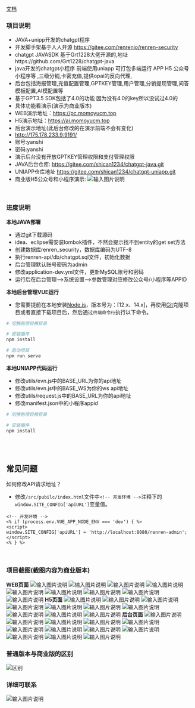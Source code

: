 [文档](https://www.kancloud.cn/momoyu/momoyu/3169622) 
### 项目说明
- JAVA+unipp开发的chatgpt程序
- 开发脚手架基于人人开源 https://gitee.com/renrenio/renren-security
- chatgpt JAVASDK 基于Grt1228大佬开源的,地址https://github.com/Grt1228/chatgpt-java
- java开发的chatgpt小程序  前端使用uniapp   可打包多端运行  APP  H5  公众号  小程序等 ,三级分销,卡密充值,提供opai的反向代理,
- 后台包括海报管理,充值配置管理,GPTKEY管理,用户管理,分销提现管理,问答模板配置,AI模配置等
- 基于GPT3.5 SDK包括了4.0的功能 因为没有4.0的key所以没试过4.0的
- 具体功能看演示(演示为商业版本)
- WEB演示地址：https://pc.momoyucm.top
- H5演示地址：https://ai.momoyucm.top
- 后台演示地址(此后台修改的在演示前端不会有变化)
- http://175.178.233.9:9191/
- 账号:yanshi
- 密码:yanshi
- 演示后台没有开放GPTKEY管理权限和支付管理权限
- JAVA后台仓库: https://gitee.com/shican1234/chatgpt-java.git
- UNIAPP仓库地址 https://gitee.com/shican1234/chatgpt-uniapp.git
- 商业版H5公众号和小程序演示: ![输入图片说明](rdimg/gzh2.jpg)
<br>


### 进度说明
   
**本地JAVA部署**
- 通过git下载源码
- idea、eclipse需安装lombok插件，不然会提示找不到entity的get set方法
- 创建数据库renren_security，数据库编码为UTF-8
- 执行renren-api/db/chatgpt.sql文件，初始化数据
- 后台管理默认账号密码为admin
- 修改application-dev.yml文件，更新MySQL账号和密码
- 运行后在后台管理-->系统设置-->参数管理对应修改公众号/小程序等APPID

**本地后台管理VUE运行**
- 您需要提前在本地安装[Node.js](https://nodejs.org/en/)，版本号为：[12.x、14.x]，再使用[Git](https://git-scm.com/)克隆项目或者直接下载项目后，然后通过`终端命令行`执行以下命令。

```bash
# 切换到项目根目录

# 安装插件
npm install

# 启动项目
npm run serve
```
**本地UNIAPP代码运行**
- 修改utils/evn.js中的BASE_URL为你的api地址
- 修改utils/evn.js中的BASE_WS为你的ws api地址
- 修改utils/request.js中的BASE_URL为你的api地址
- 修改manifest.json中的小程序appid
```bash
# 切换到项目根目录

# 安装插件
npm install
```
<br>

<br>

## 常见问题

如何修改API请求地址？
* 修改`/src/pubilc/index.html`文件中`<!-- 开发环境 -->`注释下的`window.SITE_CONFIG['apiURL']`变量值。
```
<!-- 开发环境 -->
<% if (process.env.VUE_APP_NODE_ENV === 'dev') { %>
<script>
window.SITE_CONFIG['apiURL'] = 'http://localhost:8080/renren-admin';
</script>
<% } %>
```
<br>

### 项目截图(截图内容为商业版本)
**WEB页面**
![输入图片说明](rdimg/pc0.png)
![输入图片说明](rdimg/pc1.png)
![输入图片说明](rdimg/pc2.png)
![输入图片说明](rdimg/pc3.png)
![输入图片说明](rdimg/pc4.png)
![输入图片说明](rdimg/pc5.png)
![输入图片说明](rdimg/pc6.png)
![输入图片说明](rdimg/pc7.png)
![输入图片说明](rdimg/pc8.png)
**H5页面**
![输入图片说明](rdimg/qd1.png)
![输入图片说明](rdimg/qd2.jpeg)
![输入图片说明](rdimg/qd3.jpeg)
![输入图片说明](rdimg/qd4.jpeg)
![输入图片说明](rdimg/qd5.jpeg)
![输入图片说明](rdimg/qd6.jpeg)
![输入图片说明](rdimg/qd7.jpeg)
![输入图片说明](rdimg/qd8.jpeg)
![输入图片说明](rdimg/qd9.jpeg)
![输入图片说明](rdimg/qd10.jpeg)
**后台页面**
![输入图片说明](rdimg/ht1.png)
![输入图片说明](rdimg/ht2.png)
![输入图片说明](rdimg/ht3.png)
![输入图片说明](rdimg/ht4.png)
![输入图片说明](rdimg/ht5.png)
![输入图片说明](rdimg/ht6.png)
![输入图片说明](rdimg/ht7.png)
![输入图片说明](rdimg/ht8.png)
![输入图片说明](rdimg/ht9.png)
![输入图片说明](rdimg/ht10.png)
![输入图片说明](rdimg/ht11.png)
![输入图片说明](rdimg/ht12.png)
### 普通版本与商业版的区别
![区别](rdimg/js.png)
<br>


### 详细可联系
![输入图片说明](rdimg/wx.jpg)
